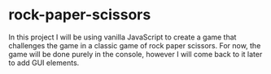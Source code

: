 # rock-paper-scissors
<p>In this project I will be using vanilla JavaScript to create a game that challenges the game in a classic game of rock paper scissors. For now, the game will be done purely in the console, however I will come back to it later to add GUI elements.</p>